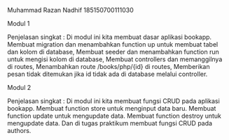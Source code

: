 Muhammad Razan Nadhif
185150700111030

Modul 1

Penjelasan singkat :
Di modul ini kita membuat dasar aplikasi bookapp.
Membuat migration dan menambahkan function up untuk membuat tabel dan kolom di database,
Membuat seeder dan menambahkan function run untuk mengisi kolom di database,
Membuat controllers dan memanggilnya di routes,
Menambahkan route /books/php/{id} di routes,
Memberikan pesan tidak ditemukan jika id tidak ada di database melalui controller.

Modul 2

Penjelasan singkat :
Di modul ini kita membuat fungsi CRUD pada aplikasi bookapp.
Membuat function store untuk menginput data baru.
Membuat function update untuk mengupdate data.
Membuat function destroy untuk mengupdate data.
Dan di tugas praktikum membuat fungsi CRUD pada authors.
